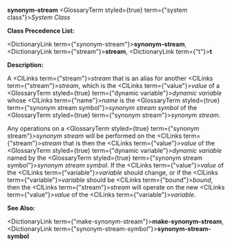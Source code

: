 **synonym-stream** <GlossaryTerm styled={true} term={"system class"}><i>System Class</i></GlossaryTerm> 



**Class Precedence List:** 



<DictionaryLink  term={"synonym-stream"}><b>synonym-stream</b></DictionaryLink>, <DictionaryLink  term={"stream"}><b>stream</b></DictionaryLink>, <DictionaryLink  term={"t"}><b>t</b></DictionaryLink> 



**Description:** 



A <ClLinks  term={"stream"}><i>stream</i></ClLinks> that is an alias for another <ClLinks  term={"stream"}><i>stream</i></ClLinks>, which is the <ClLinks  term={"value"}><i>value</i></ClLinks> of a <GlossaryTerm styled={true} term={"dynamic variable"}><i>dynamic variable</i></GlossaryTerm> whose <ClLinks  term={"name"}><i>name</i></ClLinks> is the <GlossaryTerm styled={true} term={"synonym stream symbol"}><i>synonym stream symbol</i></GlossaryTerm> of the <GlossaryTerm styled={true} term={"synonym stream"}><i>synonym stream</i></GlossaryTerm>. 



Any operations on a <GlossaryTerm styled={true} term={"synonym stream"}><i>synonym stream</i></GlossaryTerm> will be performed on the <ClLinks  term={"stream"}><i>stream</i></ClLinks> that is then the <ClLinks  term={"value"}><i>value</i></ClLinks> of the <GlossaryTerm styled={true} term={"dynamic variable"}><i>dynamic variable</i></GlossaryTerm> named by the <GlossaryTerm styled={true} term={"synonym stream symbol"}><i>synonym stream symbol</i></GlossaryTerm>. If the <ClLinks  term={"value"}><i>value</i></ClLinks> of the <ClLinks  term={"variable"}><i>variable</i></ClLinks> should change, or if the <ClLinks  term={"variable"}><i>variable</i></ClLinks> should be <ClLinks  term={"bound"}><i>bound</i></ClLinks>, then the <ClLinks  term={"stream"}><i>stream</i></ClLinks> will operate on the new <ClLinks  term={"value"}><i>value</i></ClLinks> of the <ClLinks  term={"variable"}><i>variable</i></ClLinks>. 



**See Also:** 



<DictionaryLink  term={"make-synonym-stream"}><b>make-synonym-stream</b></DictionaryLink>, <DictionaryLink  term={"synonym-stream-symbol"}><b>synonym-stream-symbol</b></DictionaryLink> 







 



 



